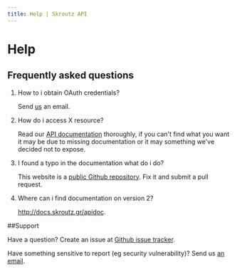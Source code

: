```yaml
---
title: Help | Skroutz API
---
```


  <h1>Help</h1>


## Frequently asked questions

<ol>
  <li>
    <p class="question">How to i obtain OAuth credentials?</p>
    <p class="answer">Send <a href="mailto:api@skroutz.gr">us</a> an email.</p>
  </li>
  <li>
    <p class="question">How do i access X resource?</p>
    <p class="answer">Read our <a href="#">API documentation</a>
thoroughly, if you can't find what you want it may be due to missing documentation or it may something we've decided not to expose.</p>
  </li>
  <li>
    <p class="question">I found a typo in the documentation what do i do?</p>
    <p class="answer">
      This website is a <a href="https://github.com/skroutz/developer.skroutz.gr">public Github repository</a>. 
      Fix it and submit a pull request.
    </p>
  </li>
  <li>
    <p class="question">Where can i find documentation on version 2?</p>
    <p class="answer">
      <a href="http://docs.skroutz.gr/apidoc">http://docs.skroutz.gr/apidoc</a>. 
    </p>
  </li>
</ol>

##Support


<p>
  Have a question? Create an issue at 
  <a href="https://github.com/skroutz/developer.skroutz.gr/issue">Github
issue tracker</a>.
</p>
<p>
  Have something sensitive to report (eg security vulnerability)? Send us
  <a href="mailto:api@skroutz.gr">an email</a>.
</p>
